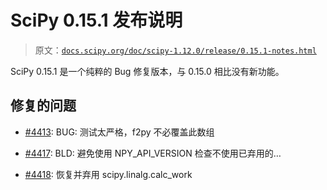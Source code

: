 # SciPy 0.15.1 发布说明

> 原文：[`docs.scipy.org/doc/scipy-1.12.0/release/0.15.1-notes.html`](https://docs.scipy.org/doc/scipy-1.12.0/release/0.15.1-notes.html)

SciPy 0.15.1 是一个纯粹的 Bug 修复版本，与 0.15.0 相比没有新功能。

## 修复的问题

+   [#4413](https://github.com/scipy/scipy/pull/4413): BUG: 测试太严格，f2py 不必覆盖此数组

+   [#4417](https://github.com/scipy/scipy/pull/4417): BLD: 避免使用 NPY_API_VERSION 检查不使用已弃用的…

+   [#4418](https://github.com/scipy/scipy/pull/4418): 恢复并弃用 scipy.linalg.calc_work
